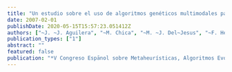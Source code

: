 ```yaml
---
title: "Un estudio sobre el uso de algoritmos genéticos multimodales para selección de características"
date: 2007-02-01
publishDate: 2020-05-15T15:57:23.051412Z
authors: ["~J. ~J. Aguilera", "~M. Chica", "~M. ~J. Del~Jesus", "~F. Herrera"]
publication_types: ["1"]
abstract: ""
featured: false
publication: "*V Congreso Espānol sobre Metaheurísticas, Algoritmos Evolutivos y Bioinspirados (MAEB'07)*"
---
```


